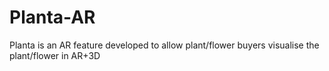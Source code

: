# Planta-AR
Planta is an AR feature developed to allow plant/flower buyers visualise the plant/flower in AR+3D
